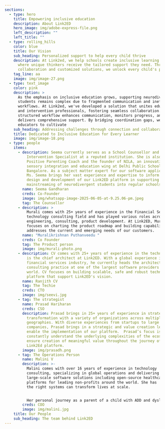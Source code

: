 ```yaml
---
sections:
  - type: hero
    title: Empowering inclusive education
    description: About Link2ED
    hero_image: img/adobe-express-file.png
    left_description: ""
    left_title: ""
  - type: rolling_hills
    color: blue
    title: Our Vision
    sub_heading: Personalized support to help every child thrive
    description: At Link2ed, we help schools create inclusive learning environments
      where unique thinkers receive the tailored support they need. Through
      collaboration and customized solutions, we unlock every child's potential.
    tag_line: aa
    image: img/image-27.png
  - type: text_image
    color: pink
    description: >
      As the emphasis on inclusive education grows, supporting neurodivergent
      students remains complex due to fragmented communication and inefficient
      workflows. At Link2ed, we've developed a solution that unites educators
      and intervention professionals, fostering seamless collaboration. Our
      structured workflow enhances communication, monitors progress, and
      delivers comprehensive support. By bridging coordination gaps, we empower
      educators to cultivate
    sub_heading: Addressing challenges through connection and collaboration.
    title: Dedicated to Inclusive Education for Every Learner
    image: img/image-18.png
  - type: people
    items:
      - description: Seema currently serves as a School Counsellor and Early
          Intervention Specialist at a reputed institution. She is also a
          Positive Parenting Coach and the founder of NILA, an innovative
          sensory integration and education wing at Delhi Public School,
          Bangalore. As a subject matter expert for our software application,
          Ms. Seema brings her vast experience and expertise to inform the
          design and development of our Link2ED platform in supporting the
          mainstreaming of neurodivergent students into regular schools.
        name: Seema Gandharan
        creds: Co-Founder
        image: img/whatsapp-image-2025-06-05-at-9.25.06-pm.jpeg
        tag: The Counsellor
      - description: >
          Murali comes with 25+ years of experience in the Financial Services
          technology consulting field and has played various roles across
          engineering, consulting, product development. At Link2ED, Murali
          focuses on charting the product roadmap and building capabilities that
          addresses the current and emerging needs of our customers.
        name: "Muralikrishnan Puthanveedu "
        creds: Co Founder
        tag: The Product person
        image: img/murali-photo.png
      - description: CV comes with 25+ years of experience in the technology field and
          is the chief architect at Link2ED. With a global experience in
          financial services industry, he currently heads the architecture
          consulting practice at one of the largest software providers in the
          world. CV focuses on building scalable, safe and robust technology
          platform that support Link2ED's vision.
        name: Ranjith CV
        tag: The Techie
        creds: CTO
        image: img/seevi.jpg
      - tag: The strategist
        name: Prasad Hariharan
        creds: CSO
        description: Prasad brings in 25+ years of experience in strategy and technology
          transformation with a variety of organizations across multiple
          geographies. With diverse experiences from startups to large global
          companies, Prasad brings in a strategic and value creation lens to
          enable the implementation of our platform.  Prasad’s focus is to
          constantly understand the underlying complexities of the ecosystem and
          ensure creation of meaningful value throughout the journey of our
          Link2Ed platform.
        image: img/prasadh.png
      - tag: The Operations Person
        name: Malini V
        description: >-
          Malini comes with over 16 years of experience in technology
          consulting, specializing in global operations and delivering
          large-scale software solutions including open-source healthcare
          platforms for leading non-profits around the world. She has  seen how
          the right systems can transform lives at scale.  


          Her personal journey as a parent of a child with ADD and dyslexia has fueled a deep commitment to early intervention and inclusive education. Having witnessed the transformative power of timely support, she is passionate about raising awareness and driving systemic change. Her focus is now to enable schools, parents, and educators through a unified platform designed to assess, track, and collaborate—ensuring that every child receives the support they need to thrive.
        creds: COO
        image: img/malini.jpg
    title: Our People
    sub_heading: The team behind Link2ED
---
```

